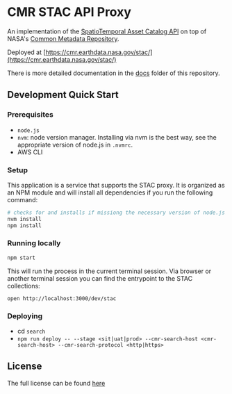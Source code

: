 # CMR STAC API Proxy

An implementation of the [SpatioTemporal Asset Catalog API](https://github.com/radiantearth/stac-spec) on top of NASA's [Common Metadata Repository](https://cmr.earthdata.nasa.gov/search/).

Deployed at [https://cmr.earthdata.nasa.gov/stac/](https://cmr.earthdata.nasa.gov/stac/)

There is more detailed documentation in the [docs](docs/readme.md) folder of this repository.

## Development Quick Start

### Prerequisites

* `node.js`
* `nvm`: node version manager. Installing via nvm is the best way, see the appropriate version of node.js in `.nvmrc`.
* AWS CLI

### Setup

This application is a service that supports the STAC proxy. It is organized as an NPM module and will install all dependencies if you run the following command:

```bash
# checks for and installs if missiong the necessary version of node.js
nvm install
npm install
```

### Running locally

```bash
npm start
```

This will run the process in the current terminal session. Via browser or another terminal session you can find the entrypoint to the STAC collections:

```
open http://localhost:3000/dev/stac
```

### Deploying

- cd `search`
- `npm run deploy -- --stage <sit|uat|prod> --cmr-search-host <cmr-search-host> --cmr-search-protocol <http|https>`

## License

The full license can be found [here](./LICENSE.txt)
